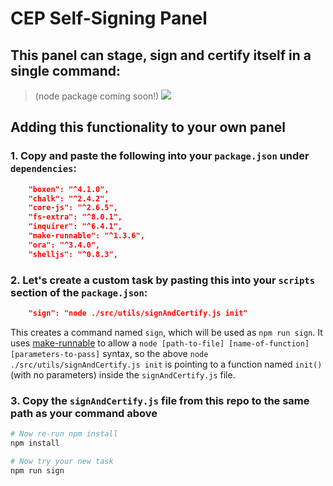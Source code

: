 # CEP Self-Signing Panel

## This panel can stage, sign and certify itself in a single command:

> (node package coming soon!)
> ![](https://thumbs.gfycat.com/KaleidoscopicConsciousIberiannase-size_restricted.gif)

## Adding this functionality to your own panel

### 1. Copy and paste the following into your `package.json` under `dependencies`:

```json
    "boxen": "^4.1.0",
    "chalk": "^2.4.2",
    "core-js": "^2.6.5",
    "fs-extra": "^8.0.1",
    "inquirer": "^6.4.1",
    "make-runnable": "^1.3.6",
    "ora": "^3.4.0",
    "shelljs": "^0.8.3",
```

### 2. Let's create a custom task by pasting this into your `scripts` section of the `package.json`:

```json
    "sign": "node ./src/utils/signAndCertify.js init"
```

This creates a command named `sign`, which will be used as `npm run sign`. It uses [make-runnable](https://github.com/super-cache-money/make-runnable) to allow a `node [path-to-file] [name-of-function] [parameters-to-pass]` syntax, so the above `node ./src/utils/signAndCertify.js init` is pointing to a function named `init()` (with no parameters) inside the `signAndCertify.js` file.

### 3. Copy the `signAndCertify.js` file from this repo to the same path as your command above

```bash
# Now re-run npm install
npm install

# Now try your new task
npm run sign
```

